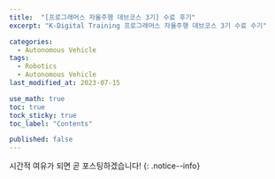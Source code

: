 ```yaml
---
title:  "[프로그래머스 자율주행 데브코스 3기] 수료 후기"
excerpt: "K-Digital Training 프로그래머스 자율주행 데브코스 3기 수료 수기"

categories:
  - Autonomous Vehicle
tags:
  - Robotics
  - Autonomous Vehicle
last_modified_at: 2023-07-15

use_math: true
toc: true
tock_sticky: true
toc_label: "Contents"

published: false
---
```


시간적 여유가 되면 곧 포스팅하겠습니다!
{: .notice--info}